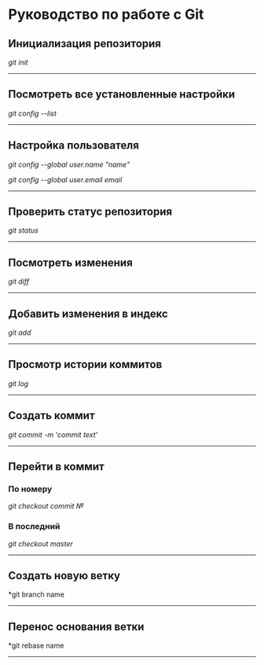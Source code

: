 # Руководство по работе с Git

## Инициализация репозитория
*git init*

---

## Посмотреть все установленные настройки 
*git config --list*

---

## Настройка пользователя
*git config --global user.name "name"*

*git config --global user.email email*

---

## Проверить статус репозитория 
*git status*

---

## Посмотреть изменения 
*git diff*

---

## Добавить изменения в индекс 
*git add*

---

## Просмотр истории коммитов
*git log*

---

## Создать коммит
*git commit -m 'commit text'*

---

## Перейти в коммит
### По номеру
*git checkout commit №*
### В последний
*git checkout master*

---

## Создать новую ветку
*git branch name

---

## Перенос основания ветки
*git rebase name

---

